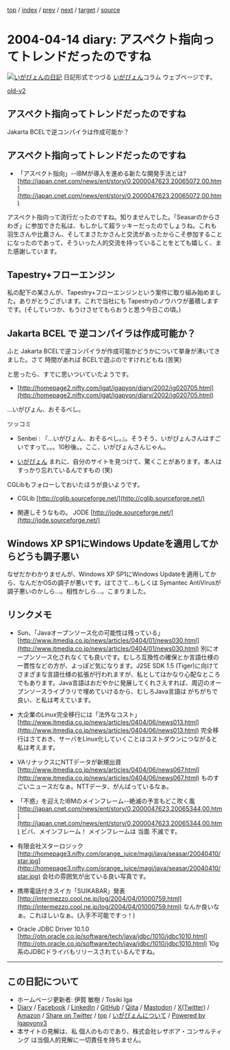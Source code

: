 [top](../index.html) 
 / [index](index.html) 
 / [prev](ig040413.html) 
 / [next](ig040415.html) 
 / [target](https://www.igapyon.jp/igapyon/diary/2004/ig040414.html) 
 / [source](https://github.com/igapyon/diary/blob/master/2004/ig040414.src.md) 

2004-04-14 diary: アスペクト指向ってトレンドだったのですね
=====================================================================================================
[![いがぴょんの日記](https://www.igapyon.jp/igapyon/diary/images/iga202308_64.jpg "いがぴょん")](https://www.igapyon.jp/igapyon/diary/memo/memoigapyon.html) 日記形式でつづる [いがぴょん](https://www.igapyon.jp/igapyon/diary/memo/memoigapyon.html)コラム ウェブページです。

[old-v2](ig040414-orig.html)

## アスペクト指向ってトレンドだったのですね

Jakarta BCELで逆コンパイラは作成可能か？


## アスペクト指向ってトレンドだったのですね

* 「アスペクト指向」--IBMが導入を進める新たな開発手法とは?
  [http://japan.cnet.com/news/ent/story/0,2000047623,20065072,00.htm](http://japan.cnet.com/news/ent/story/0,2000047623,20065072,00.htm)

アスペクト指向って流行だったのですね。知りませんでした。「Seasarのからさわぎ」に参加できた私は、もしかして超ラッキーだったのでしょうね。これも 羽生さんや比嘉さん、そしてまさたかさんと交流があったからこそ参加することになったのであって、そういった人的交流を持っていることをとても嬉しく、また感謝しています。

## Tapestry+フローエンジン

私の配下の某さんが、Tapestry+フローエンジンという案件に取り組み始めました。ありがとうございます。これで当社にも Tapestryのノウハウが蓄積しますです。(そしていつか、もうけさせてもらおうと思う今日この頃。)

## Jakarta BCEL で 逆コンパイラは作成可能か？

ふと Jakarta BCELで逆コンパイラが作成可能かどうかについて挙身が沸いてきました。さて 時間があれば BCELで遊ぶのですけれどもね (苦笑)

と思ったら、すでに思いついていたようです。

* [http://homepage2.nifty.com/igat/igapyon/diary/2002/ig020705.html](http://homepage2.nifty.com/igat/igapyon/diary/2002/ig020705.html)

…いがぴょん、おそるべし。

ツッコミ

* Senbei : 『…いがぴょん、おそるべし。』。そうそう、いがぴょんさんはすごいですって。。。10秒後。。ここ、いがぴょんさんじゃん。
  
* [いがぴょん](https://www.igapyon.jp/igapyon/diary/memo/memoigapyon.html) まれに、自分のサイトを見つけて、驚くことがあります。本人はすっかり忘れているんですもの (笑)

CGLibもフォローしておいたほうが良いようです。

* CGLib
  [http://cglib.sourceforge.net/](http://cglib.sourceforge.net/)
  
* 関連しそうなもの。
  JODE
  [http://jode.sourceforge.net/](http://jode.sourceforge.net/)

## Windows XP SP1にWindows Updateを適用してからどうも調子悪い

なぜだかわかりませんが、Windows XP SP1にWindows Updateを適用してから、なんだかOSの調子が悪いです。はてさて…もしくは Symantec AntiVirusが調子悪いのかしら…。相性かしら…。こまりました。

## リンクメモ

* Sun、「Javaオープンソース化の可能性は残っている」
  [http://www.itmedia.co.jp/news/articles/0404/01/news030.html](http://www.itmedia.co.jp/news/articles/0404/01/news030.html)
  別にオープンソース化されなくても良いです。むしろ互換性の確保とか言語仕様の一貫性などの方が、よっぽど気になります。J2SE
  SDK 1.5 (Tiger)に向けて さまざまな言語仕様の拡張が行われますが、私としてはかなり心配なところでもあります。Java言語はおだやかに発展してくれさえすれば、周辺のオープンソースライブラリで埋めていけるから、むしろJava言語は
  がちがちで良い、と私は考えています。
  
* 大企業のLinux完全移行には「法外なコスト」
  [http://www.itmedia.co.jp/news/articles/0404/06/news013.html](http://www.itmedia.co.jp/news/articles/0404/06/news013.html)
  完全移行はさておき、サーバをLinux化していくことはコストダウンにつながると私は考えます。
  
* VAリナックスにNTTデータが新規出資
  [http://www.itmedia.co.jp/news/articles/0404/06/news067.html](http://www.itmedia.co.jp/news/articles/0404/06/news067.html)
  ものすごいニュースだなぁ。NTTデータ、がんばっているなぁ。
  
* 「不惑」を迎えたIBMのメインフレーム--絶滅の予言もどこ吹く風
  [http://japan.cnet.com/news/ent/story/0,2000047623,20065344,00.htm](http://japan.cnet.com/news/ent/story/0,2000047623,20065344,00.htm)
  ビバ、メインフレーム！ メインフレームは 当面 不滅です。
  
* 有限会社スターロジック
  [http://homepage3.nifty.com/orange_juice/magi/java/seasar/20040410/star.jpg](http://homepage3.nifty.com/orange_juice/magi/java/seasar/20040410/star.jpg)
  会社の雰囲気が出ている良い写真です。
  
* 携帯電話付きスイカ「SUIKABAR」発表
  [http://intermezzo.cool.ne.jp/log/2004/04/01000759.html](http://intermezzo.cool.ne.jp/log/2004/04/01000759.html)
  なんか良いなぁ。これほしいなぁ。(入手不可能ですっ！)
  
* Oracle JDBC Driver 10.1.0 
  [http://otn.oracle.co.jp/software/tech/java/jdbc/1010/jdbc1010.html](http://otn.oracle.co.jp/software/tech/java/jdbc/1010/jdbc1010.html)
  10g系のJDBCドライバもリリースされているんですね。


----------------------------------------------------------------------------------------------------

## この日記について

* ホームページ更新者: 伊賀 敏樹 / Tosiki Iga
* [Diary](https://www.igapyon.jp/igapyon/diary/) / [Facebook](https://www.facebook.com/igapyon) / [LinkedIn](https://www.linkedin.com/in/toshikiiga) / [GitHub](https://github.com/igapyon) / [Qiita](https://qiita.com/igapyon) / [Mastodon](https://social.vivaldi.net/@igapyon) / [X(Twitter)](https://twitter.com/ToshikiIga) / [Amazon](https://www.amazon.co.jp/%E4%BC%8A%E8%B3%80-%E6%95%8F%E6%A8%B9/e/B004LTQWCQ) / 
[Share on Twitter](https://twitter.com/intent/tweet?hashtags=igapyon%2Cdiary%2C%E3%81%84%E3%81%8C%E3%81%B4%E3%82%87%E3%82%93&text=%E3%82%A2%E3%82%B9%E3%83%9A%E3%82%AF%E3%83%88%E6%8C%87%E5%90%91%E3%81%A3%E3%81%A6%E3%83%88%E3%83%AC%E3%83%B3%E3%83%89%E3%81%A0%E3%81%A3%E3%81%9F%E3%81%AE%E3%81%A7%E3%81%99%E3%81%AD&url=https%3A%2F%2Fwww.igapyon.jp%2Figapyon%2Fdiary%2F2004%2Fig040414.html) / [top](../index.html) / [いがぴょんについて](https://www.igapyon.jp/igapyon/diary/memo/memoigapyon.html) / [Powered by Igapyonv3](https://github.com/igapyon/igapyonv3)
* 本サイトの見解は、私 個人のものであり、株式会社レザボア・コンサルティング は当個人的見解に一切責任を持ちません。 
